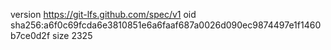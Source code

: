 version https://git-lfs.github.com/spec/v1
oid sha256:a6f0c69fcda6e3810851e6a6faaf687a0026d090ec9874497e1f1460b7ce0d2f
size 2325
